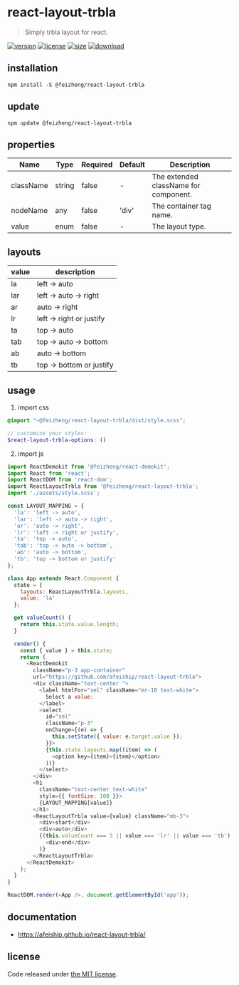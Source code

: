 # react-layout-trbla
> Simply trbla layout for react.

[![version][version-image]][version-url]
[![license][license-image]][license-url]
[![size][size-image]][size-url]
[![download][download-image]][download-url]

## installation
```shell
npm install -S @feizheng/react-layout-trbla
```

## update
```shell
npm update @feizheng/react-layout-trbla
```

## properties
| Name      | Type   | Required | Default | Description                           |
| --------- | ------ | -------- | ------- | ------------------------------------- |
| className | string | false    | -       | The extended className for component. |
| nodeName  | any    | false    | 'div'   | The container tag name.               |
| value     | enum   | false    | -       | The layout type.                      |


## layouts
| value | description              |
| ----- | ------------------------ |
| la    | left -> auto             |
| lar   | left -> auto -> right    |
| ar    | auto -> right            |
| lr    | left -> right or justify |
| ta    | top -> auto              |
| tab   | top -> auto -> bottom    |
| ab    | auto -> bottom           |
| tb    | top -> bottom or justify |

## usage
1. import css
  ```scss
  @import "~@feizheng/react-layout-trbla/dist/style.scss";

  // customize your styles:
  $react-layout-trbla-options: ()
  ```
2. import js
  ```js
  import ReactDemokit from '@feizheng/react-demokit';
  import React from 'react';
  import ReactDOM from 'react-dom';
  import ReactLayoutTrbla from '@feizheng/react-layout-trbla';
  import './assets/style.scss';

  const LAYOUT_MAPPING = {
    'la': 'left -> auto',
    'lar': 'left -> auto -> right',
    'ar': 'auto -> right',
    'lr': 'left -> right or justify',
    'ta': 'top -> auto',
    'tab': 'top -> auto -> bottom',
    'ab': 'auto -> bottom',
    'tb': 'top -> bottom or justify'
  };

  class App extends React.Component {
    state = {
      layouts: ReactLayoutTrbla.layouts,
      value: 'la'
    };

    get valueCount() {
      return this.state.value.length;
    }

    render() {
      const { value } = this.state;
      return (
        <ReactDemokit
          className="p-3 app-container"
          url="https://github.com/afeiship/react-layout-trbla">
          <div className="text-center ">
            <label htmlFor="sel" className="mr-10 text-white">
              Select a value:
            </label>
            <select
              id="sel"
              className="p-3"
              onChange={(e) => {
                this.setState({ value: e.target.value });
              }}>
              {this.state.layouts.map((item) => (
                <option key={item}>{item}</option>
              ))}
            </select>
          </div>
          <h1
            className="text-center text-white"
            style={{ fontSize: 100 }}>
            {LAYOUT_MAPPING[value]}
          </h1>
          <ReactLayoutTrbla value={value} className="mb-3">
            <div>start</div>
            <div>auto</div>
            {(this.valueCount === 3 || value === 'lr' || value === 'tb') && (
              <div>end</div>
            )}
          </ReactLayoutTrbla>
        </ReactDemokit>
      );
    }
  }

  ReactDOM.render(<App />, document.getElementById('app'));

  ```

## documentation
- https://afeiship.github.io/react-layout-trbla/


## license
Code released under [the MIT license](https://github.com/afeiship/react-layout-trbla/blob/master/LICENSE.txt).

[version-image]: https://img.shields.io/npm/v/@feizheng/react-layout-trbla
[version-url]: https://npmjs.org/package/@feizheng/react-layout-trbla

[license-image]: https://img.shields.io/npm/l/@feizheng/react-layout-trbla
[license-url]: https://github.com/afeiship/react-layout-trbla/blob/master/LICENSE.txt

[size-image]: https://img.shields.io/bundlephobia/minzip/@feizheng/react-layout-trbla
[size-url]: https://github.com/afeiship/react-layout-trbla/blob/master/dist/react-layout-trbla.min.js

[download-image]: https://img.shields.io/npm/dm/@feizheng/react-layout-trbla
[download-url]: https://www.npmjs.com/package/@feizheng/react-layout-trbla
